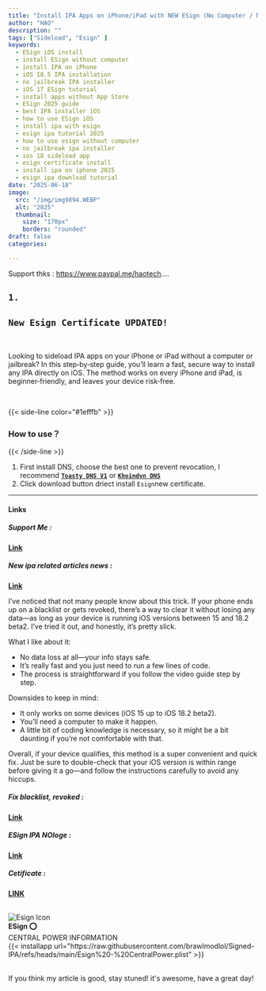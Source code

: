 ```yaml
---
title: "Install IPA Apps on iPhone/iPad with NEW ESign (No Computer / No Jailbreak - 2025)"
author: "HAO"
description: ""
tags: ["Sideload", "Esign" ]
keywords:
  - ESign iOS install
  - install ESign without computer
  - install IPA on iPhone
  - iOS 18.5 IPA installation
  - no jailbreak IPA installer
  - iOS 17 ESign tutorial
  - install apps without App Store
  - ESign 2025 guide
  - best IPA installer iOS
  - how to use ESign iOS
  - install ipa with esign
  - esign ipa tutorial 2025
  - how to use esign without computer
  - no jailbreak ipa installer
  - ios 18 sideload app
  - esign certificate install
  - install ipa on iphone 2025
  - esign ipa download tutorial
date: "2025-06-18"
image:
  src: "/img/img9894.WEBP"
  alt: "2025"
  thumbnail:
    size: "170px"
    borders: "rounded"
draft: false
categories:

---
```


Support thks : https://www.paypal.me/haotech....
<!--more-->

## **<font style="background:  ">`1.`</font>**

## **`New Esign Certificate UPDATED!`**

<br>

Looking to sideload IPA apps on your iPhone or iPad without a computer or jailbreak? In this step‑by‑step guide, you’ll learn a fast, secure way to install any IPA directly on iOS. The method works on every iPhone and iPad, is beginner‑friendly, and leaves your device risk‑free. 

<br>

{{< side-line color="#1efffb" >}}
### **How to use？**
{{< /side-line >}}

1. First install DNS, choose the best one to prevent revocation, I recommend **[`Toasty DNS V1`](https://haee.dpdns.org/post/feather-250413/)** or **[`Khoindvn DNS`](https://haee.dpdns.org/post/ksign_250524/)**
2. Click download button driect install `Esign`new certificate.

---

#### **Links**

##### **<font style="background: "> Support Me :</font>** 
**[Link](https://www.paypal.me/haotech)**

##### **<font style="background: "> New ipa related articles news : </font>** 
**[Link](https://www.patreon.com/hao8?utm_medium=unknown&utm_source=join_link&utm_campaign=creatorshare_creator&utm_content=copyLink)**

I’ve noticed that not many people know about this trick. If your phone ends up on a blacklist or gets revoked, there’s a way to clear it without losing any data—as long as your device is running iOS versions between 15 and 18.2 beta2. I’ve tried it out, and honestly, it’s pretty slick.

What I like about it:

- No data loss at all—your info stays safe.
- It’s really fast and you just need to run a few lines of code.
- The process is straightforward if you follow the video guide step by step.

Downsides to keep in mind:

- It only works on some devices (iOS 15 up to iOS 18.2 beta2).
- You’ll need a computer to make it happen.
- A little bit of coding knowledge is necessary, so it might be a bit daunting if you’re not comfortable with that.

Overall, if your device qualifies, this method is a super convenient and quick fix. Just be sure to double-check that your iOS version is within range before giving it a go—and follow the instructions carefully to avoid any hiccups.

##### **<font style="background:  "> Fix blacklist, revoked :</font>** 
**[Link](https://haee.dpdns.org/post/fixverify-250318/)**

##### **<font style="background:  "> ESign IPA NOloge :</font>** 
**[Link](https://sinkfree.pages.dev/e)**

##### **<font style="background:  ">  Cetificate :</font>** 
**[LINK](https://www.mediafire.com/file/bvkshv1dxary0sm/CENTRAL+POWER+INFORMATION+TECHNOLOGY+COMPANY+-+CENTRAL+POWER+CORPORATION.zip/file)**

<br>

<div class="app-card">
  <div class="app-info">
    <img class="app-icon" src="/img/IMG_9581.WEBP" alt="Esign Icon">
    <div class="app-details">
      <strong>ESign ⭕</strong><br>
      CENTRAL POWER INFORMATION
    </div>
  </div>
  <div class="app-download">
    {{< installapp url="https://raw.githubusercontent.com/brawlmodlol/Signed-IPA/refs/heads/main/Esign%20-%20CentralPower.plist" >}}
  </div>
</div>

<br>

If you think my article is good, stay stuned! it's awesome, have a great day!

